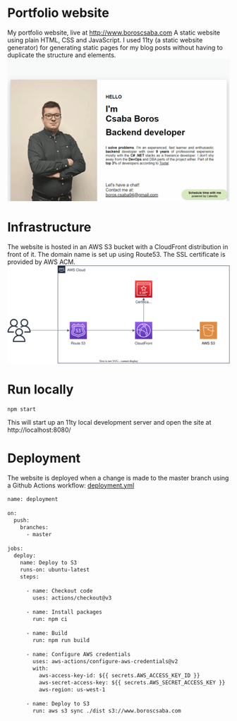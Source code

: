 # Portfolio website
My portfolio website, live at http://www.boroscsaba.com
A static website using plain HTML, CSS and JavaScript. I used 11ty (a static website generator) for generating static pages for my blog posts without having to duplicate the structure and elements. 
<img src="demo.gif" alt="demo">

# Infrastructure
The website is hosted in an AWS S3 bucket with a CloudFront distribution in front of it. The domain name is set up using Route53. The SSL certificate is provided by AWS ACM.
<img src="infrastructure.svg" alt="architecture">

# Run locally
``` 
npm start
```
This will start up an 11ty local development server and open the site at http://localhost:8080/

# Deployment
The website is deployed when a change is made to the master branch using a Github Actions workflow: [deployment.yml](.github/workflows/deployment.yml)
```
name: deployment

on:
  push:
    branches:
      - master

jobs:
  deploy:
    name: Deploy to S3
    runs-on: ubuntu-latest
    steps:

      - name: Checkout code
        uses: actions/checkout@v3

      - name: Install packages
        run: npm ci

      - name: Build
        run: npm run build

      - name: Configure AWS credentials
        uses: aws-actions/configure-aws-credentials@v2
        with:
          aws-access-key-id: ${{ secrets.AWS_ACCESS_KEY_ID }}
          aws-secret-access-key: ${{ secrets.AWS_SECRET_ACCESS_KEY }}
          aws-region: us-west-1

      - name: Deploy to S3
        run: aws s3 sync ./dist s3://www.boroscsaba.com
```
